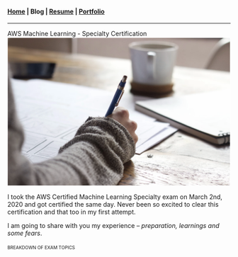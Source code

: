 #### [Home](/index) | Blog | [Resume](/resume) | [Portfolio](/portfolio)
---

<span class="blog-title">AWS Machine Learning - Specialty Certification</span>
<br />
<img class="blog-image-header" src="images/blogs/aws-prep/header.png?raw=true"/>
<br/>

<div>
I took the AWS Certified Machine Learning Specialty exam on March 2nd, 2020 and got certified the same day. Never been so excited to clear this certification and that too in my first attempt.

<p>I am going to share with you my experience – <i>preparation, learnings and some fears</i>.</p>
<span style="font-variant:all-petite-caps">Breakdown of Exam Topics</span>
</div>
